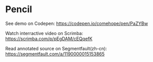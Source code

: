 # Pencil

See demo on Codepen: https://codepen.io/comehope/pen/PaZYBw

Watch interractive video on Scrimba: https://scrimba.com/p/pEgDAM/cEQqefK

Read annotated source on Segmentfault(zh-cn): https://segmentfault.com/a/1190000015153865